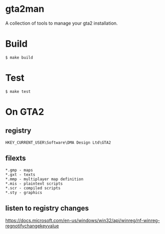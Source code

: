 # gta2man
A collection of tools to manage your gta2 installation.

# Build
`$ make build`

# Test
`$ make test`

# On GTA2
## registry
`HKEY_CURRENT_USER\Software\DMA Design Ltd\GTA2`

## filexts
```
*.gmp - maps
*.gxt - texts
*.mmp - multiplayer map definition
*.mis - plaintext scripts
*.scr - compiled scripts
*.sty - graphics
```

## listen to registry changes
https://docs.microsoft.com/en-us/windows/win32/api/winreg/nf-winreg-regnotifychangekeyvalue
